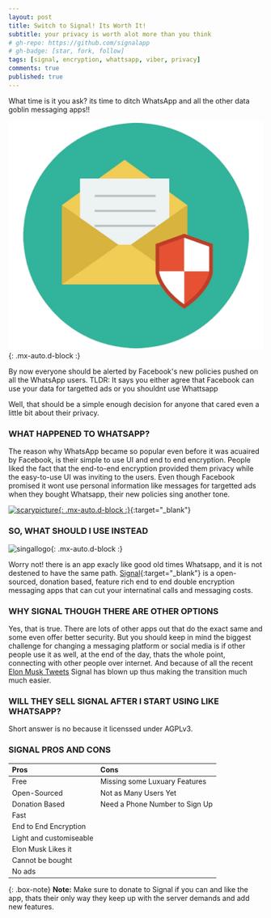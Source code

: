 ```yaml
---
layout: post
title: Switch to Signal! Its Worth It!
subtitle: your privacy is worth alot more than you think
# gh-repo: https://github.com/signalapp
# gh-badge: [star, fork, follow]
tags: [signal, encryption, whattsapp, viber, privacy]
comments: true
published: true
---
```


What time is it you ask? its time to ditch WhatsApp and all the other data goblin messaging apps!!

![encryption](/assets/img/signalheader.png){: .mx-auto.d-block :}

By now everyone should be alerted by Facebook's new policies pushed on all the WhatsApp users. TLDR: It says you either agree that Facebook can use your data for targetted ads or you shouldnt use Whattsapp

Well, that should be a simple enough decision for anyone that cared even a little bit about their privacy.

### WHAT HAPPENED TO WHATSAPP?

The reason why WhatsApp became so popular even before it was acuaired by Facebook, is their simple to use UI and end to end encryption. People liked the fact that the end-to-end encryption provided them privacy while the easy-to-use UI was inviting to the users. Even though Facebook promised it wont use personal information like messages for targetted ads when they bought Whatsapp, their new policies sing another tone.

[![scarypicture](https://i1.wp.com/9to5mac.com/wp-content/uploads/sites/6/2021/01/App-privacy-labels-messaging-apps.png){: .mx-auto.d-block :}](https://9to5mac.com/2021/01/04/app-privacy-labels-messaging-apps/){:target="_blank"}

### SO, WHAT SHOULD I USE INSTEAD

![singallogo](https://www.signal.org/assets/header/logo-f7ef605fe417d5520d38d546b3b774b4261c75220b9904da4d8b2ffc19a761ff.png){: .mx-auto.d-block :}

Worry not! there is an app exacly like good old times Whatsapp, and it is not destened to have the same path. [Signal](https://signal.org){:target="_blank"} is a open-sourced, donation based, feature rich end to end double encryption messaging apps that can cut your internatinal calls and messaging costs.

### WHY SIGNAL THOUGH THERE ARE OTHER OPTIONS

Yes, that is true. There are lots of other apps out that do the exact same and some even offer better security. But you should keep in mind the biggest challenge for changing a messaging platform or social media is if other people use it as well, at the end of the day, thats the whole point, connecting with other people over internet. And because of all the recent [Elon Musk Tweets](https://twitter.com/elonmusk/status/1347165127036977153) Signal has blown up thus making the transition much much easier.

### WILL THEY SELL SIGNAL AFTER I START USING LIKE WHATSAPP?

Short answer is no because it licenssed under AGPLv3.

### SIGNAL PROS AND CONS


| Pros | Cons |
| :------ |:------ |
| Free | Missing some Luxuary Features |
| Open-Sourced | Not as Many Users Yet |
| Donation Based | Need a Phone Number to Sign Up |
| Fast | |
| End to End Encryption | |
| Light and customiseable | |
| Elon Musk Likes it | |
| Cannot be bought | |
| No ads | |


{: .box-note}
**Note:** Make sure to donate to Signal if you can and like the app, thats their only way they keep up with the server demands and add new features.